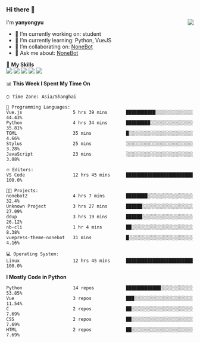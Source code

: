 ### Hi there 👋

<a href="#">
  <img align="right" src="https://github-readme-stats.vercel.app/api?username=yanyongyu&count_private=true&show_icons=true&bg_color=15,f2f7fd,E0EAFC" />
</a>

I'm **yanyongyu**

- 🔭 I’m currently working on: student
- 🌱 I’m currently learning: Python, VueJS
- 👯 I’m collaborating on: [NoneBot](https://github.com/nonebot)
- 💬 Ask me about: [NoneBot](https://github.com/nonebot)

🌟 **My Skills**  
![](https://img.shields.io/badge/-Python-3e74a2?style=flat-square&logo=Python&logoColor=fff)
![](https://img.shields.io/badge/-Vue-4fc08d?style=flat-square&logo=Vue.js&logoColor=fff)
![](https://img.shields.io/badge/-Node.js-339933?style=flat-square&logo=Node.js&logoColor=fff)
![](https://img.shields.io/badge/-Docker-2496ED?style=flat-square&logo=Docker&logoColor=fff)
![](https://img.shields.io/badge/-Linux-000000?style=flat-square&logo=Linux&logoColor=fff)

<!--START_SECTION:waka-->
📊 **This Week I Spent My Time On** 

```text
⌚︎ Time Zone: Asia/Shanghai

💬 Programming Languages: 
Vue.js                   5 hrs 39 mins       ███████████░░░░░░░░░░░░░░   44.43% 
Python                   4 hrs 34 mins       █████████░░░░░░░░░░░░░░░░   35.81% 
TOML                     35 mins             █░░░░░░░░░░░░░░░░░░░░░░░░   4.66% 
Stylus                   25 mins             ░░░░░░░░░░░░░░░░░░░░░░░░░   3.28% 
JavaScript               23 mins             ░░░░░░░░░░░░░░░░░░░░░░░░░   3.08%

🔥 Editors: 
VS Code                  12 hrs 45 mins      █████████████████████████   100.0%

🐱‍💻 Projects: 
nonebot2                 4 hrs 7 mins        ████████░░░░░░░░░░░░░░░░░   32.4% 
Unknown Project          3 hrs 27 mins       ██████░░░░░░░░░░░░░░░░░░░   27.09% 
ddup                     3 hrs 19 mins       ██████░░░░░░░░░░░░░░░░░░░   26.12% 
nb-cli                   1 hr 4 mins         ██░░░░░░░░░░░░░░░░░░░░░░░   8.38% 
vuepress-theme-nonebot   31 mins             █░░░░░░░░░░░░░░░░░░░░░░░░   4.16%

💻 Operating System: 
Linux                    12 hrs 45 mins      █████████████████████████   100.0%

```

**I Mostly Code in Python** 

```text
Python                   14 repos            █████████████░░░░░░░░░░░░   53.85% 
Vue                      3 repos             ███░░░░░░░░░░░░░░░░░░░░░░   11.54% 
C                        2 repos             ██░░░░░░░░░░░░░░░░░░░░░░░   7.69% 
CSS                      2 repos             ██░░░░░░░░░░░░░░░░░░░░░░░   7.69% 
HTML                     2 repos             ██░░░░░░░░░░░░░░░░░░░░░░░   7.69%

```



<!--END_SECTION:waka-->
